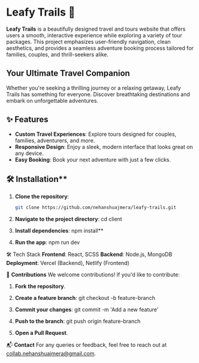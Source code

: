 # Leafy Trails 🌿

**Leafy Trails** is a beautifully designed travel and tours website that offers users a smooth, interactive experience while exploring a variety of tour packages. This project emphasizes user-friendly navigation, clean aesthetics, and provides a seamless adventure booking process tailored for families, couples, and thrill-seekers alike.

## Your Ultimate Travel Companion

Whether you're seeking a thrilling journey or a relaxing getaway, Leafy Trails has something for everyone. Discover breathtaking destinations and embark on unforgettable adventures.

## ✨ Features

- **Custom Travel Experiences**: Explore tours designed for couples, families, adventurers, and more.
- **Responsive Design**: Enjoy a sleek, modern interface that looks great on any device.
- **Easy Booking**: Book your next adventure with just a few clicks.

## 🛠 Installation**

1. **Clone the repository**:
   ```bash  
   git clone https://github.com/nehanshuajmera/leafy-trails.git

2. **Navigate to the project directory**:
   cd client

3. **Install dependencies**:
   npm install**

4. **Run the app**:
   npm run dev

🛠️ Tech Stack
**Frontend**: React, SCSS
**Backend**: Node.js, MongoDB
**Deployment**: Vercel (Backend), Netlify (Frontend)

🤝 **Contributions**
We welcome contributions! If you'd like to contribute:

1. **Fork the repository**.

2. **Create a feature branch**:
   git checkout -b feature-branch

3. **Commit your changes**:
   git commit -m 'Add a new feature'

4. **Push to the branch**:
   git push origin feature-branch

5. **Open a Pull Request**.

📬 **Contact**
For any queries or feedback, feel free to reach out at collab.nehanshuajmera@gmail.com.
